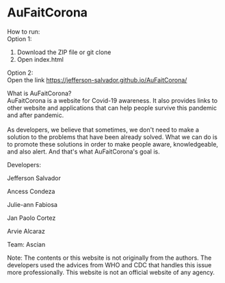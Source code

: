 # AuFaitCorona

How to run:<br>
Option 1:

1. Download the ZIP file or git clone
2. Open index.html

Option 2:<br>
Open the link https://jefferson-salvador.github.io/AuFaitCorona/

What is AuFaitCorona?<br>
AuFaitCorona is a website for Covid-19 awareness. It also provides links to other website and applications that can help people survive this pandemic and after pandemic. <br><br>
As developers, we believe that sometimes, we don't need to make a solution to the problems that have been already solved. What we can do is to promote these solutions in order to make people aware, knowledgeable, and also alert. And that's what AuFaitCorona's goal is.

Developers:

Jefferson Salvador

Ancess Condeza

Julie-ann Fabiosa

Jan Paolo Cortez

Arvie Alcaraz

Team: Ascian

Note:
The contents or this website is not originally from the authors. The developers used the advices from WHO and CDC that handles this issue more professionally. This website is not an official website of any agency. 
